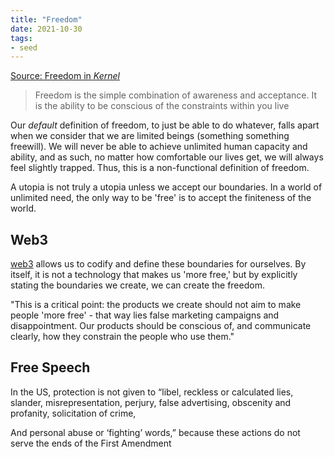 ```yaml
---
title: "Freedom"
date: 2021-10-30
tags:
- seed
---
```


[Source: Freedom in *Kernel*](https://kernel.community/en/learn/module-3/freedom)

> Freedom is the simple combination of awareness and acceptance. It is the ability to be conscious of the constraints within you live

Our *default* definition of freedom, to just be able to do whatever, falls apart when we consider that we are limited beings (something something freewill). We will never be able to achieve unlimited human capacity and ability, and as such, no matter how comfortable our lives get, we will always feel slightly trapped. Thus, this is a non-functional definition of freedom.

A utopia is not truly a utopia unless we accept our boundaries. In a world of unlimited need, the only way to be 'free' is to accept the finiteness of the world.

## Web3
[web3](thoughts/web3.md) allows us to codify and define these boundaries for ourselves. By itself, it is not a technology that makes us 'more free,' but by explicitly stating the boundaries we create, we can create the freedom.

"This is a critical point: the products we create should not aim to make people 'more free' - that way lies false marketing campaigns and disappointment. Our products should be conscious of, and communicate clearly, how they constrain the people who use them."

## Free Speech
In the US, protection is not given to “libel, reckless or calculated lies, slander, misrepresentation, perjury, false advertising, obscenity and profanity, solicitation of crime,

And personal abuse or ‘fighting’ words,” because these actions do not serve the ends of the First Amendment